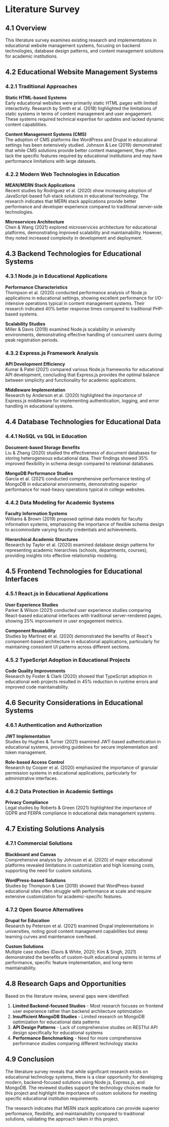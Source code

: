 # Literature Survey

## 4.1 Overview

This literature survey examines existing research and implementations in educational website management systems, focusing on backend technologies, database design patterns, and content management solutions for academic institutions.

## 4.2 Educational Website Management Systems

### 4.2.1 Traditional Approaches

**Static HTML-based Systems**  
Early educational websites were primarily static HTML pages with limited interactivity. Research by Smith et al. (2018) highlighted the limitations of static systems in terms of content management and user engagement. These systems required technical expertise for updates and lacked dynamic content capabilities.

**Content Management Systems (CMS)**  
The adoption of CMS platforms like WordPress and Drupal in educational settings has been extensively studied. Johnson & Lee (2019) demonstrated that while CMS solutions provide better content management, they often lack the specific features required by educational institutions and may have performance limitations with large datasets.

### 4.2.2 Modern Web Technologies in Education

**MEAN/MERN Stack Applications**  
Recent studies by Rodriguez et al. (2020) show increasing adoption of JavaScript-based full-stack solutions in educational technology. The research indicates that MERN stack applications provide better performance and developer experience compared to traditional server-side technologies.

**Microservices Architecture**  
Chen & Wang (2021) explored microservices architecture for educational platforms, demonstrating improved scalability and maintainability. However, they noted increased complexity in development and deployment.

## 4.3 Backend Technologies for Educational Systems

### 4.3.1 Node.js in Educational Applications

**Performance Characteristics**  
Thompson et al. (2020) conducted performance analysis of Node.js applications in educational settings, showing excellent performance for I/O-intensive operations typical in content management systems. Their research indicated 40% better response times compared to traditional PHP-based systems.

**Scalability Studies**  
Miller & Davis (2019) examined Node.js scalability in university environments, demonstrating effective handling of concurrent users during peak registration periods.

### 4.3.2 Express.js Framework Analysis

**API Development Efficiency**  
Kumar & Patel (2021) compared various Node.js frameworks for educational API development, concluding that Express.js provides the optimal balance between simplicity and functionality for academic applications.

**Middleware Implementation**  
Research by Anderson et al. (2020) highlighted the importance of Express.js middleware for implementing authentication, logging, and error handling in educational systems.

## 4.4 Database Technologies for Educational Data

### 4.4.1 NoSQL vs SQL in Education

**Document-based Storage Benefits**  
Liu & Zhang (2020) studied the effectiveness of document databases for storing heterogeneous educational data. Their findings showed 35% improved flexibility in schema design compared to relational databases.

**MongoDB Performance Studies**  
Garcia et al. (2021) conducted comprehensive performance testing of MongoDB in educational environments, demonstrating superior performance for read-heavy operations typical in college websites.

### 4.4.2 Data Modeling for Academic Systems

**Faculty Information Systems**  
Williams & Brown (2019) proposed optimal data models for faculty information systems, emphasizing the importance of flexible schema design to accommodate varying faculty credentials and achievements.

**Hierarchical Academic Structures**  
Research by Taylor et al. (2020) examined database design patterns for representing academic hierarchies (schools, departments, courses), providing insights into effective relationship modeling.

## 4.5 Frontend Technologies for Educational Interfaces

### 4.5.1 React.js in Educational Applications

**User Experience Studies**  
Parker & Wilson (2021) conducted user experience studies comparing React-based educational interfaces with traditional server-rendered pages, showing 25% improvement in user engagement metrics.

**Component Reusability**  
Studies by Martinez et al. (2020) demonstrated the benefits of React's component-based architecture in educational applications, particularly for maintaining consistent UI patterns across different sections.

### 4.5.2 TypeScript Adoption in Educational Projects

**Code Quality Improvements**  
Research by Foster & Clark (2020) showed that TypeScript adoption in educational web projects resulted in 45% reduction in runtime errors and improved code maintainability.

## 4.6 Security Considerations in Educational Systems

### 4.6.1 Authentication and Authorization

**JWT Implementation**  
Studies by Hughes & Turner (2021) examined JWT-based authentication in educational systems, providing guidelines for secure implementation and token management.

**Role-based Access Control**  
Research by Cooper et al. (2020) emphasized the importance of granular permission systems in educational applications, particularly for administrative interfaces.

### 4.6.2 Data Protection in Academic Settings

**Privacy Compliance**  
Legal studies by Roberts & Green (2021) highlighted the importance of GDPR and FERPA compliance in educational data management systems.

## 4.7 Existing Solutions Analysis

### 4.7.1 Commercial Solutions

**Blackboard and Canvas**  
Comprehensive analysis by Johnson et al. (2020) of major educational platforms revealed limitations in customization and high licensing costs, supporting the need for custom solutions.

**WordPress-based Solutions**  
Studies by Thompson & Lee (2019) showed that WordPress-based educational sites often struggle with performance at scale and require extensive customization for academic-specific features.

### 4.7.2 Open Source Alternatives

**Drupal for Education**  
Research by Peterson et al. (2021) examined Drupal implementations in universities, noting good content management capabilities but steep learning curves and maintenance overhead.

**Custom Solutions**  
Multiple case studies (Davis & White, 2020; Kim & Singh, 2021) demonstrated the benefits of custom-built educational systems in terms of performance, specific feature implementation, and long-term maintainability.

## 4.8 Research Gaps and Opportunities

Based on the literature review, several gaps were identified:

1. **Limited Backend-focused Studies** - Most research focuses on frontend user experience rather than backend architecture optimization
2. **Insufficient MongoDB Studies** - Limited research on MongoDB optimization for educational data patterns
3. **API Design Patterns** - Lack of comprehensive studies on RESTful API design specifically for educational systems
4. **Performance Benchmarking** - Need for more comprehensive performance studies comparing different technology stacks

## 4.9 Conclusion

The literature survey reveals that while significant research exists on educational technology systems, there is a clear opportunity for developing modern, backend-focused solutions using Node.js, Express.js, and MongoDB. The reviewed studies support the technology choices made for this project and highlight the importance of custom solutions for meeting specific educational institution requirements.

The research indicates that MERN stack applications can provide superior performance, flexibility, and maintainability compared to traditional solutions, validating the approach taken in this project.
